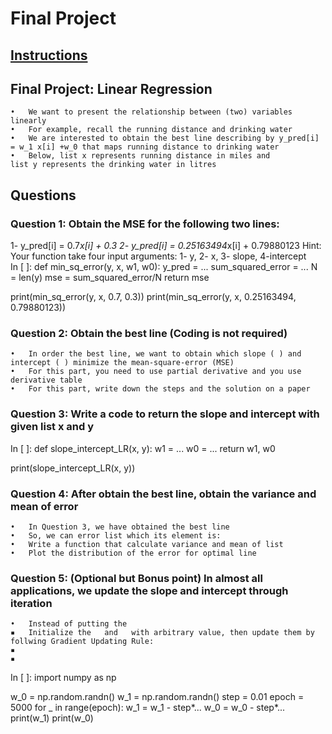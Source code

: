 # Final Project

## [Instructions](https://github.com/Make-School-Courses/QL-1.1/blob/master/Final_Project/Final_Project.ipynb)

## Final Project: Linear Regression
	•	We want to present the relationship between (two) variables linearly 
	•	For example, recall the running distance and drinking water 
	•	We are interested to obtain the best line describing by y_pred[i] = w_1 x[i] +w_0 that maps running distance to drinking water 
	•	Below, list x represents running distance in miles and list y represents the drinking water in litres 

## Questions
### Question 1: Obtain the MSE for the following two lines:
1- y_pred[i] = 0.7*x[i] + 0.3
2- y_pred[i] = 0.25163494*x[i] + 0.79880123
Hint: Your function take four input arguments: 1- y, 2- x, 3- slope, 4-intercept
In [ ]:
def min_sq_error(y, x, w1, w0):
    y_pred = ...
    sum_squared_error = ...
    N = len(y)
    mse = sum_squared_error/N
    return mse

print(min_sq_error(y, x, 0.7, 0.3))
print(min_sq_error(y, x, 0.25163494, 0.79880123))


### Question 2: Obtain the best line (Coding is not required)
	•	In order the best line, we want to obtain which slope (￼) and intercept (￼) minimize the mean-square-error (MSE) 
	•	For this part, you need to use partial derivative and you use derivative table 
	•	For this part, write down the steps and the solution on a paper


### Question 3: Write a code to return the slope and intercept with given list x and y
	
In [ ]:
def slope_intercept_LR(x, y):
    w1 = ...
    w0 = ...
    return w1, w0

print(slope_intercept_LR(x, y))

### Question 4: After obtain the best line, obtain the variance and mean of error
	•	In Question 3, we have obtained the best line
	•	So, we can error list which its element is: ￼
	•	Write a function that calculate variance and mean of list ￼
	•	Plot the distribution of the error for optimal line


### Question 5: (Optional but Bonus point) In almost all applications, we update the slope and intercept through iteration
	•	Instead of putting the ￼ ￼
	▪	Initialize the ￼ and ￼ with arbitrary value, then update them by follwing Gradient Updating Rule:
	▪	￼
	▪	￼
In [ ]:
import numpy as np

w_0 = np.random.randn()
w_1 = np.random.randn()
step = 0.01
epoch = 5000
for _ in range(epoch):
    w_1 = w_1 - step*...
    w_0 = w_0 - step*...
print(w_1)
print(w_0)
